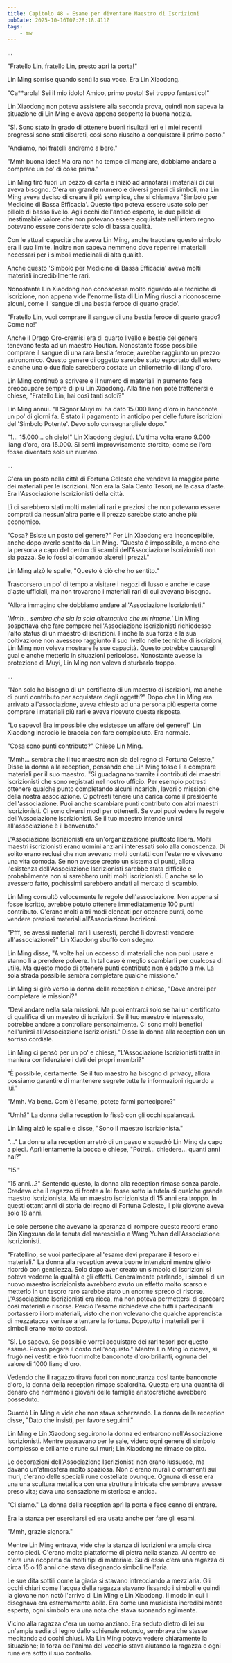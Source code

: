 ```yaml
---
title: Capitolo 48 - Esame per diventare Maestro di Iscrizioni
pubDate: 2025-10-16T07:28:18.411Z
tags:
    - mw
---
```



...


"Fratello Lin, fratello Lin, presto apri la porta!"


Lin Ming sorrise quando sentì la sua voce. Era Lin Xiaodong.


"Ca**arola! Sei il mio idolo! Amico, primo posto! Sei troppo fantastico!"


Lin Xiaodong non poteva assistere alla seconda prova, quindi non sapeva la situazione di Lin Ming e aveva appena scoperto la buona notizia.


"Sì. Sono stato in grado di ottenere buoni risultati ieri e i miei recenti progressi sono stati discreti, così sono riuscito a conquistare il primo posto."


"Andiamo, noi fratelli andremo a bere."


"Mmh buona idea! Ma ora non ho tempo di mangiare, dobbiamo andare a comprare un po' di cose prima."


Lin Ming tirò fuori un pezzo di carta e iniziò ad annotarsi i materiali di cui aveva bisogno.
C'era un grande numero e diversi generi di simboli, ma Lin Ming aveva deciso di creare il più semplice, che si chiamava 'Simbolo per Medicine di Bassa Efficacia'. Questo tipo poteva essere usato solo per pillole di basso livello. Agli occhi dell'antico esperto, le due pillole di inestimabile valore che non potevano essere acquistate nell'intero regno potevano essere considerate solo di bassa qualità.


Con le attuali capacità che aveva Lin Ming, anche tracciare questo simbolo era il suo limite. Inoltre non sapeva nemmeno dove reperire i materiali necessari per i simboli medicinali di alta qualità.


Anche questo 'Simbolo per Medicine di Bassa Efficacia' aveva molti materiali incredibilmente rari.


Nonostante Lin Xiaodong non conoscesse molto riguardo alle tecniche di iscrizione, non appena vide l'enorme lista di Lin Ming riuscì a riconoscerne alcuni, come il 'sangue di una bestia feroce di quarto grado'.


"Fratello Lin, vuoi comprare il sangue di una bestia feroce di quarto grado? Come no!"


Anche il Drago Oro-cremisi era di quarto livello e bestie del genere tenevano testa ad un maestro Houtian. Nonostante fosse possibile comprare il sangue di una rara bestia feroce, avrebbe raggiunto un prezzo astronomico. Questo genere di oggetto sarebbe stato esportato dall'estero e anche una o due fiale sarebbero costate un chilometriio di liang d'oro.


Lin Ming continuò a scrivere e il numero di materiali in aumento fece preoccupare sempre di più Lin Xiaodong. Alla fine non poté trattenersi e chiese, "Fratello Lin, hai così tanti soldi?"


Lin Ming annuì. "Il Signor Muyi mi ha dato 15.000 liang d'oro in banconote un po' di giorni fa. È stato il pagamento in anticipo per delle future iscrizioni del 'Simbolo Potente'. Devo solo consegnargliele dopo."


"1... 15.000... oh cielo!" Lin Xiaodong deglutì. L'ultima volta erano 9.000 liang d'oro, ora 15.000. Si sentì improvvisamente stordito; come se l'oro fosse diventato solo un numero.


...


C'era un posto nella città di Fortuna Celeste che vendeva la maggior parte dei materiali per le iscrizioni. Non era la Sala Cento Tesori, né la casa d'aste. Era l'Associazione Iscrizionisti della città.


Lì ci sarebbero stati molti materiali rari e preziosi che non potevano essere comprati da nessun'altra parte e il prezzo sarebbe stato anche più economico.


"Cosa? Esiste un posto del genere?" Per Lin Xiaodong era inconcepibile, anche dopo averlo sentito da Lin Ming.
"Questo è impossibile, a meno che la persona a capo del centro di scambi dell'Associazione Iscrizionisti non sia pazza. Se io fossi al comando alzerei i prezzi."


Lin Ming alzò le spalle, "Questo è ciò che ho sentito."


Trascorsero un po' di tempo a visitare i negozi di lusso e anche le case d'aste ufficiali, ma non trovarono i materiali rari di cui avevano bisogno.


"Allora immagino che dobbiamo andare all'Associazione Iscrizionisti."


<em>'Mmh... sembra che sia la sola alternativa che mi rimane.'</em> Lin Ming sospettava che fare compere nell'Associazione Iscrizionisti richiedesse l'alto status di un maestro di iscrizioni. Finché la sua forza e la sua coltivazione non avessero raggiunto il suo livello nelle tecniche di iscrizioni, Lin Ming non voleva mostrare le sue capacità. Questo potrebbe causargli guai e anche metterlo in situazioni pericolose. Nonostante avesse la protezione di Muyi, Lin Ming non voleva disturbarlo troppo.


...


"Non solo ho bisogno di un certificato di un maestro di iscrizioni, ma anche di punti contributo per acquistare degli oggetti?" Dopo che Lin Ming era arrivato all'associazione, aveva chiesto ad una persona più esperta come comprare i materiali più rari e aveva ricevuto questa risposta.


"Lo sapevo! Era impossibile che esistesse un affare del genere!" Lin Xiaodong incrociò le braccia con fare compiaciuto. Era normale.


"Cosa sono punti contributo?" Chiese Lin Ming.


"Mmh... sembra che il tuo maestro non sia del regno di Fortuna Celeste," Disse la donna alla reception, pensando che Lin Ming fosse lì a comprare materiali per il suo maestro. "Si guadagnano tramite i contributi dei maestri iscrizionisti che sono registrati nel nostro ufficio. Per esempio potresti ottenere qualche punto completando alcuni incarichi, lavori o missioni che della nostra associazione. O potresti tenere una carica come il presidente dell'associazione. Puoi anche scambiare punti contributo con altri maestri iscrizionisti. Ci sono diversi modi per ottenerli. Se vuoi puoi vedere le regole dell'Associazione Iscrizionisti. Se il tuo maestro intende unirsi all'associazione è il benvenuto."


L'Associazione Iscrizionisti era un'organizzazione piuttosto libera. Molti maestri iscrizionisti erano uomini anziani interessati solo alla conoscenza. Di solito erano reclusi che non avevano molti contatti con l'esterno e vivevano una vita comoda. Se non avesse creato un sistema di punti, allora l'esistenza dell'Associazione Iscrizionisti sarebbe stata difficile e probabilmente non si sarebbero uniti molti iscrizionisti. E anche se lo avessero fatto, pochissimi sarebbero andati al mercato di scambio.


Lin Ming consultò velocemente le regole dell'associazione. Non appena si fosse iscritto, avrebbe potuto ottenere immediatamente 100 punti contributo.
C'erano molti altri modi elencati per ottenere punti, come vendere preziosi materiali all'Associazione Iscrizioni.


"Pfff, se avessi materiali rari li useresti, perché li dovresti vendere all'associazione?" Lin Xiaodong sbuffò con sdegno.


Lin Ming disse, "A volte hai un eccesso di materiali che non puoi usare e stanno lì a prendere polvere. In tal caso è meglio scambiarli per qualcosa di utile. Ma questo modo di ottenere punti contributo non è adatto a me. La sola strada possibile sembra completare qualche missione."


Lin Ming si girò verso la donna della reception e chiese, "Dove andrei per completare le missioni?"


"Devi andare nella sala missioni. Ma puoi entrarci solo se hai un certificato di qualifica di un maestro di iscrizioni. Se il tuo maestro è interessato, potrebbe andare a controllare personalmente. Ci sono molti benefici nell'unirsi all'Associazione Iscrizionisti." Disse la donna alla reception con un sorriso cordiale.


Lin Ming ci pensò per un po' e chiese, "L'Associazione Iscrizionisti tratta in maniera confidenziale i dati dei propri membri?"


"È possibile, certamente. Se il tuo maestro ha bisogno di privacy, allora possiamo garantire di mantenere segrete tutte le informazioni riguardo a lui."


"Mmh. Va bene. Com'è l'esame, potete farmi partecipare?"


"Umh?" La donna della reception lo fissò con gli occhi spalancati.


Lin Ming alzò le spalle e disse, "Sono il maestro iscrizionista."


"..." La donna alla reception arretrò di un passo e squadrò Lin Ming da capo a piedi.
Aprì lentamente la bocca e chiese, "Potrei... chiedere... quanti anni hai?"


"15."


"15 anni...?" Sentendo questo, la donna alla reception rimase senza parole. Credeva che il ragazzo di fronte a lei fosse sotto la tutela di qualche grande maestro iscrizionista. Ma un maestro iscrizionista di 15 anni era troppo. In questi ottant'anni di storia del regno di Fortuna Celeste, il più giovane aveva solo 18 anni.


Le sole persone che avevano la speranza di rompere questo record erano Qin Xingxuan della tenuta del maresciallo e Wang Yuhan dell'Associazione Iscrizionisti.


"Fratellino, se vuoi partecipare all'esame devi preparare il tesoro e i materiali." La donna alla reception aveva buone intenzioni mentre glielo ricordò con gentilezza. Solo dopo aver creato un simbolo di iscrizioni si poteva vederne la qualità e gli effetti. Generalmente parlando, i simboli di un nuovo maestro iscrizionista avrebbero avuto un effetto molto scarso e metterlo in un tesoro raro sarebbe stato un enorme spreco di risorse. L'Associazione Iscrizionisti era ricca, ma non poteva permettersi di sprecare così materiali e risorse. Perciò l'esame richiedeva che tutti i partecipanti portassero i loro materiali, visto che non volevano che qualche apprendista di mezzatacca venisse a tentare la fortuna. Dopotutto i materiali per i simboli erano molto costosi.


"Sì. Lo sapevo. Se possibile vorrei acquistare dei rari tesori per questo esame. Posso pagare il costo dell'acquisto." Mentre Lin Ming lo diceva, si frugò nei vestiti e tirò fuori molte banconote d'oro brillanti, ognuna del valore di 1000 liang d'oro.


Vedendo che il ragazzo tirava fuori con noncuranza così tante banconote d'oro, la donna della reception rimase sbalordita. Questa era una quantità di denaro che nemmeno i giovani delle famiglie aristocratiche avrebbero posseduto.


Guardò Lin Ming e vide che non stava scherzando. La donna della reception disse, "Dato che insisti, per favore seguimi."


Lin Ming e Lin Xiaodong seguirono la donna ed entrarono nell'Associazione Iscrizionisti. Mentre passavano per le sale, videro ogni genere di simbolo complesso e brillante e rune sui muri; Lin Xiaodong ne rimase colpito.


Le decorazioni dell'Associazione Iscrizionisti non erano lussuose, ma davano un'atmosfera molto spaziosa. Non c'erano murali o ornamenti sui muri, c'erano delle speciali rune costellate ovunque. Ognuna di esse era una una scultura metallica con una struttura intricata che sembrava avesse preso vita; dava una sensazione misteriosa e antica.


"Ci siamo." La donna della reception aprì la porta e fece cenno di entrare.


Era la stanza per esercitarsi ed era usata anche per fare gli esami.


"Mmh, grazie signora."


Mentre Lin Ming entrava, vide che la stanza di iscrizioni era ampia circa cento piedi.
C'erano molte piattaforme di pietra nella stanza. Al centro ce n'era una ricoperta da molti tipi di materiale. Su di essa c'era una ragazza di circa 15 o 16 anni che stava disegnando simboli nell'aria.


Le sue dita sottili come la giada si stavano intrecciando a mezz'aria. Gli occhi chiari come l'acqua della ragazza stavano fissando i simboli e quindi la giovane non notò l'arrivo di Lin Ming e Lin Xiaodong.
Il modo in cui li disegnava era estremamente abile. Era come una musicista incredibilmente esperta, ogni simbolo era una nota che stava suonando agilmente.


Vicino alla ragazza c'era un uomo anziano. Era seduto dietro di lei su un'ampia sedia di legno dallo schienale rotondo, sembrava che stesse meditando ad occhi chiusi. Ma Lin Ming poteva vedere chiaramente la situazione; la forza dell'anima del vecchio stava aiutando la ragazza e ogni runa era sotto il suo controllo.
                                


                                



